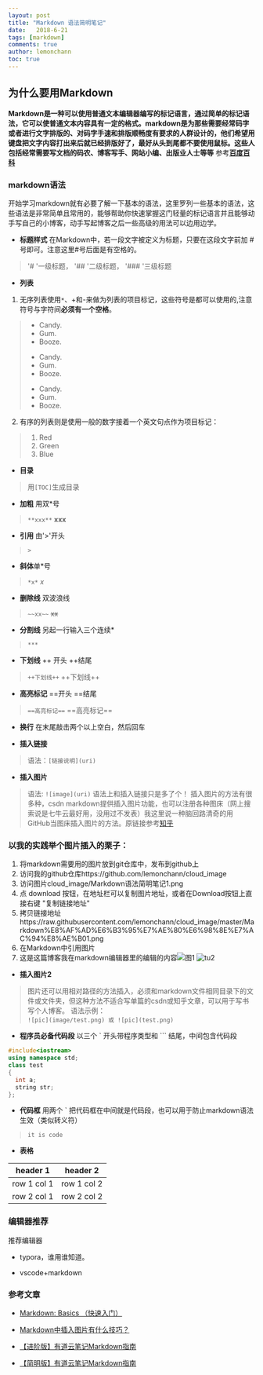 ```yaml
---
layout: post
title: "Markdown 语法简明笔记"
date:   2018-6-21
tags: [markdown]
comments: true
author: lemonchann
toc: true
---
```

## 为什么要用Markdown

**Markdown是一种可以使用普通文本编辑器编写的标记语言，通过简单的标记语法，它可以使普通文本内容具有一定的格式。markdown是为那些需要经常码字或者进行文字排版的、对码字手速和排版顺畅度有要求的人群设计的，他们希望用键盘把文字内容打出来后就已经排版好了，最好从头到尾都不要使用鼠标。这些人包括经常需要写文档的码农、博客写手、网站小编、出版业人士等等** 参考[**百度百科**](https://baike.baidu.com/item/markdown/3245829?fr=aladdin)

<!-- more -->

### markdown语法
开始学习markdown就有必要了解一下基本的语法，这里罗列一些基本的语法，这些语法是非常简单且常用的，能够帮助你快速掌握这门轻量的标记语言并且能够动手写自己的小博客，动手写起博客之后一些高级的用法可以边用边学。

- **标题样式**
在Markdown中，若一段文字被定义为标题，只要在这段文字前加 # 号即可。注意这里#号后面是有空格的。
>'# '一级标题， '## '二级标题， '### '三级标题
- **列表**
1. 无序列表使用`*`、+和-来做为列表的项目标记，这些符号是都可以使用的,注意符号与字符间**必须有一个空格**。
>* Candy.
>* Gum.
>* Booze.
>- Candy.
>- Gum.
>- Booze.
>+ Candy.
>+ Gum.
>+ Booze.

2. 有序的列表则是使用一般的数字接着一个英文句点作为项目标记：
>1. Red
>2. Green
>3. Blue
- **目录**
>用`[TOC]`生成目录
- **加粗** 用双*号
>`**xxx**` **xxx**
- **引用** 由'>'开头
>`>`
- **斜体**单*号
>`*x*` *x*
- **删除线** 双波浪线
>`~~xx~~` ~~xx~~
- **分割线** 另起一行输入三个连续*
>`***` 

- **下划线** ++ 开头 ++结尾
>`++下划线++` ++下划线++

- **高亮标记** ==开头 ==结尾
>`==高亮标记==` ==高亮标记==

- **换行**  在末尾敲击两个以上空白，然后回车

- **插入链接**
>语法：`[链接说明](uri)`

- **插入图片**   
>语法: `![image](uri)` 语法上和插入链接只是多了个！ 插入图片的方法有很多种，csdn markdown提供插入图片功能，也可以注册各种图床（网上搜索说是七牛云最好用，没用过不发表）我这里说一种脑回路清奇的用GitHub当图床插入图片的方法。原链接参考[知乎](https://www.zhihu.com/question/21065229/answer/61070700?utm_medium=social&utm_source=wechat_session)   

### 以我的实践举个图片插入的栗子：

1. 将markdown需要用的图片放到git仓库中，发布到github上
2. 访问我的github仓库https://github.com/lemonchann/cloud_image
3. 访问图片cloud_image/Markdown语法简明笔记1.png 
4. 点 download 按钮，在地址栏可以复制图片地址，或者在Download按钮上直接右键 "复制链接地址"
5. 拷贝链接地址https://raw.githubusercontent.com/lemonchann/cloud_image/master/Markdown%E8%AF%AD%E6%B3%95%E7%AE%80%E6%98%8E%E7%AC%94%E8%AE%B01.png
6. 在Markdown中引用图片
7. 这是这篇博客我在markdown编辑器里的编辑的内容![图1](https://github.com/lemonchann/cloud_image/raw/master/Markdown%E8%AF%AD%E6%B3%95%E7%AE%80%E6%98%8E%E7%AC%94%E8%AE%B01.png)
![tu2](https://raw.githubusercontent.com/lemonchann/cloud_image/master/Markdown%E8%AF%AD%E6%B3%95%E7%AE%80%E6%98%8E%E7%AC%94%E8%AE%B02.png)

- **插入图片2**
> 图片还可以用相对路径的方法插入，必须和markdown文件相同目录下的文件或文件夹，但这种方法不适合写单篇的csdn或知乎文章，可以用于写书写个人博客。
> 语法示例：   
> `![pic](image/test.png) 或 ![pic](test.png)`

- **程序员必备代码段**  以三个 ` 开头带程序类型和 ``` 结尾，中间包含代码段
```c++
#include<iostream>
using namespace std;
class test
{
  int a;
  string str;
};
```
- **代码框** 用两个 ` 把代码框在中间就是代码段，也可以用于防止markdown语法生效（类似转义符）   

>`it is code`

- **表格**   

header 1 | header 2  
---|---   
row 1 col 1 | row 1 col 2  
row 2 col 1 | row 2 col 2



### 编辑器推荐

推荐编辑器

- typora，谁用谁知道。

- vscode+markdown



### 参考文章
- [Markdown: Basics （快速入门）](http://wowubuntu.com/markdown/basic.html)
- [Markdown中插入图片有什么技巧？](https://www.zhihu.com/question/21065229/answer/61070700?utm_medium=social&utm_source=wechat_session)

- [【进阶版】有道云笔记Markdown指南](http://note.youdao.com/iyoudao/?p=2445)
- [【简明版】有道云笔记Markdown指南](http://note.youdao.com/iyoudao/?p=2411)